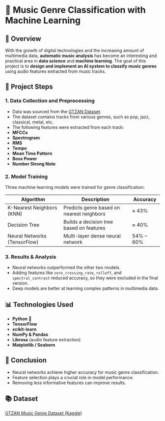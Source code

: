 # 🎵 Music Genre Classification with Machine Learning


## 📘 Overview
With the growth of digital technologies and the increasing amount of multimedia data, **automatic music analysis** has become an interesting and practical area in **data science** and **machine learning**.
The goal of this project is to **design and implement an AI system to classify music genres** using audio features extracted from music tracks.


## 🧠 Project Steps


### 1. Data Collection and Preprocessing
- Data was sourced from the [GTZAN Dataset](https://www.kaggle.com/code/jvedarutvija/music-genre-classification/input).
- The dataset contains tracks from various genres, such as pop, jazz, classical, metal, etc.
- The following features were extracted from each track:
- **MFCCs**
- **Spectrogram**
- **RMS**
- **Tempo**
- **Mean Time Pattern**
- **Boss Power**
- **Number Strong Note**


### 2. Model Training
Three machine learning models were trained for genre classification:


| Algorithm | Description | Accuracy |
|-----------|-------------|----------|
| K-Nearest Neighbors (KNN) | Predicts genre based on nearest neighbors | ≈ 43% |
| Decision Tree | Builds a decision tree based on features | ≈ 40% |
| Neural Networks (TensorFlow) | Multi-layer dense neural network | 54% – 60% |


### 3. Results & Analysis
- Neural networks outperformed the other two models.
- Adding features like `zero_crossing_rate`, `rolloff`, and `spectral_contrast` reduced accuracy, so they were excluded in the final version.
- Deep models are better at learning complex patterns in multimedia data.


## 📊 Technologies Used
- **Python** 🐍
- **TensorFlow**
- **scikit-learn**
- **NumPy & Pandas**
- **Librosa** (audio feature extraction)
- **Matplotlib / Seaborn**



## 🏁 Conclusion
- Neural networks achieve higher accuracy for music genre classification.
- Feature selection plays a crucial role in model performance.
- Removing less informative features can improve results.

## 📚 Dataset
[GTZAN Music Genre Dataset (Kaggle)](https://www.kaggle.com/code/jvedarutvija/music-genre-classification/input)
